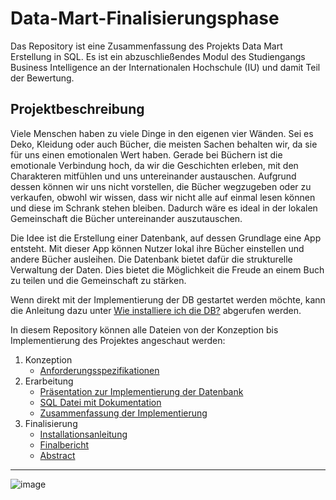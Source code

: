 # Data-Mart-Finalisierungsphase
Das Repository ist eine Zusammenfassung des Projekts Data Mart Erstellung in SQL. Es ist ein abzuschließendes Modul des Studiengangs Business Intelligence an der Internationalen Hochschule (IU) und damit Teil der Bewertung.

## Projektbeschreibung

Viele Menschen haben zu viele Dinge in den eigenen vier Wänden. Sei es Deko, Kleidung oder auch Bücher, die meisten Sachen behalten wir, da sie für uns einen emotionalen Wert haben. Gerade bei Büchern ist die emotionale Verbindung hoch, da wir die Geschichten erleben, mit den Charakteren mitfühlen und uns untereinander austauschen. Aufgrund dessen können wir uns nicht vorstellen, die Bücher wegzugeben oder zu verkaufen, obwohl wir wissen, dass wir nicht alle auf einmal lesen können und diese im Schrank stehen bleiben. Dadurch wäre es ideal in der lokalen Gemeinschaft die Bücher untereinander auszutauschen.  

Die Idee ist die Erstellung einer Datenbank, auf dessen Grundlage eine App entsteht. Mit dieser App können Nutzer lokal ihre Bücher einstellen und andere Bücher ausleihen. Die Datenbank bietet dafür die strukturelle Verwaltung der Daten. Dies bietet die Möglichkeit die Freude an einem Buch zu teilen und die Gemeinschaft zu stärken.  

Wenn direkt mit der Implementierung der DB gestartet werden möchte, kann die Anleitung dazu unter [Wie installiere ich die DB?](Installationsanleitung.md) abgerufen werden.

In diesem Repository können alle Dateien von der Konzeption bis Implementierung des Projektes angeschaut werden:

1. Konzeption
   - [Anforderungsspezifikationen](Anforderungsspezifikationen.pdf)
2. Erarbeitung
   - [Präsentation zur Implementierung der Datenbank](Präsentation_zur_Implementierung_der_Datenbank.pdf)
   - [SQL Datei mit Dokumentation](SQL_Datei.sql)
   - [Zusammenfassung der Implementierung](Zusammenfassung_der_Implementierung.pdf)
4. Finalisierung
   - [Installationsanleitung](Installationsanleitung.md)
   - [Finalbericht](Finalbericht.pdf)
   - [Abstract](Abstract.pdf)

_________
![image](https://github.com/user-attachments/assets/08a4070d-5783-468f-9aa1-8e2e0b401e06)
